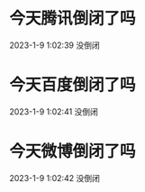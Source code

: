 # 今天腾讯倒闭了吗

2023-1-9 1:02:39 没倒闭

# 今天百度倒闭了吗

2023-1-9 1:02:41 没倒闭

# 今天微博倒闭了吗

2023-1-9 1:02:42 没倒闭

